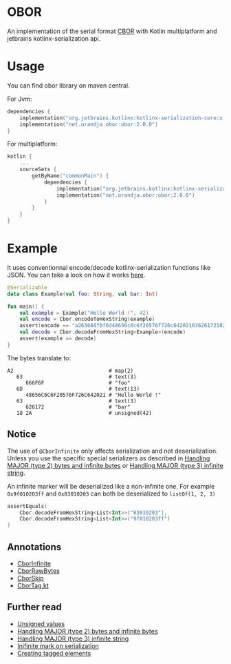 # OBOR

An implementation of the serial format [CBOR](https://cbor.io/) with Kotlin multiplatform and jetbrains
kotlinx-serialization api.

# Usage

You can find obor library on maven central.

For Jvm:

```kotlin
dependencies {
    implementation("org.jetbrains.kotlinx:kotlinx-serialization-core:x.y.z")
    implementation("net.orandja.obor:obor:2.0.0")
}
```

For multiplatform:

```kotlin
kotlin {
    ...
    sourceSets {
        getByName("commonMain") {
            dependencies {
                implementation("org.jetbrains.kotlinx:kotlinx-serialization-core:x.y.z")
                implementation("net.orandja.obor:obor:2.0.0")
            }
        }
    }
}
```

# Example

It uses conventionnal encode/decode kotlinx-serialization functions like JSON. You can take a look on how it
works [here](https://github.com/Kotlin/kotlinx.serialization#introduction-and-references).

```kotlin
@Serializable
data class Example(val foo: String, val bar: Int)

fun main() {
    val example = Example("Hello World !", 42)
    val encode = Cbor.encodeToHexString(example)
    assert(encode == "a263666f6f6d48656c6c6f20576f726c64202163626172182a")
    val decode = Cbor.decodeFromHexString<Example>(encode)
    assert(example == decode)
}
```

The bytes translate to:

```
A2                               # map(2)
   63                            # text(3)
      666F6F                     # "foo"
   6D                            # text(13)
      48656C6C6F20576F726C642021 # "Hello World !"
   63                            # text(3)
      626172                     # "bar"
   18 2A                         # unsigned(42)
```

## Notice

The use of `@CborInfinite` only affects serialization and not deserialization. Unless you use the specific special
serializers as described in [Handling MAJOR (type 2) bytes and infinite bytes](readme_bytes.md)
or [Handling MAJOR (type 3) infinite string](readme_string.md).

An infinite marker will be deserialized like a non-infinite one. For example `0x9f010203ff` and `0x83010203` can both be
deserialized to `listOf(1, 2, 3)`

```kotlin
assertEquals(
    Cbor.decodeFromHexString<List<Int>>("83010203"),
    Cbor.decodeFromHexString<List<Int>>("9f010203ff")
)
```

## Annotations

- [CborInfinite](src/commonMain/kotlin/net/orandja/obor/annotations/CborInfinite.kt)
- [CborRawBytes](src/commonMain/kotlin/net/orandja/obor/annotations/CborRawBytes.kt)
- [CborSkip](src/commonMain/kotlin/net/orandja/obor/annotations/CborSkip.kt)
- [CborTag.kt](src/commonMain/kotlin/net/orandja/obor/annotations/CborTag.kt)

## Further read

- [Unsigned values](readme_unsigned.md)
- [Handling MAJOR (type 2) bytes and infinite bytes](readme_bytes.md)
- [Handling MAJOR (type 3) infinite string](readme_string.md)
- [Inifinite mark on serialization](readme_infinite.md)
- [Creating tagged elements](readme_tags.md)
